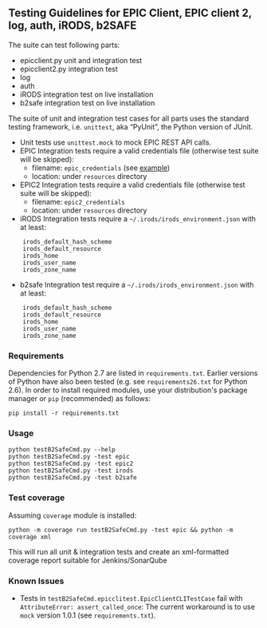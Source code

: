 ## Testing Guidelines for EPIC Client, EPIC client 2, log, auth, iRODS, b2SAFE

The suite can test following parts:
* epicclient.py unit and integration test
* epicclient2.py integration test
* log
* auth
* iRODS integration test on live installation
* b2safe integration test on live installation

The suite of unit and integration test cases for all parts uses the standard testing framework, i.e. `unittest`, aka “PyUnit”, the Python version of JUnit.

* Unit tests use `unittest.mock` to mock EPIC REST API calls.
* EPIC Integration tests require a valid credentials file (otherwise test suite will be skipped):
  * filename: `epic_credentials` (see [example](resources/epic_credentials_example))
  * location: under `resources` directory 
* EPIC2 Integration tests require a valid credentials file (otherwise test suite will be skipped):
  * filename: `epic2_credentials`
  * location: under `resources` directory 
* iRODS Integration tests require a `~/.irods/irods_environment.json` with at least:
```
    irods_default_hash_scheme
    irods_default_resource
    irods_home
    irods_user_name
    irods_zone_name
```
* b2safe Integration test require a `~/.irods/irods_environment.json` with at least:
```
    irods_default_hash_scheme
    irods_default_resource
    irods_home
    irods_user_name
    irods_zone_name
```

### Requirements

Dependencies for Python 2.7 are listed in `requirements.txt`. Earlier versions of Python have also been tested (e.g. see `requirements26.txt` for Python 2.6). In order to install required modules, use your distribution's package manager or `pip` (recommended) as follows:

    pip install -r requirements.txt

### Usage

    python testB2SafeCmd.py --help
    python testB2SafeCmd.py -test epic
    python testB2SafeCmd.py -test epic2
    python testB2SafeCmd.py -test irods
    python testB2SafeCmd.py -test b2safe

### Test coverage

Assuming `coverage` module is installed:

    python -m coverage run testB2SafeCmd.py -test epic && python -m coverage xml

This will run all unit & integration tests and create an xml-formatted coverage report suitable for Jenkins/SonarQube

### Known Issues

* Tests in `testB2SafeCmd.epicclitest.EpicClientCLITestCase` fail with `AttributeError: assert_called_once`: The current workaround is to use `mock` version 1.0.1 (see `requirements.txt`).
